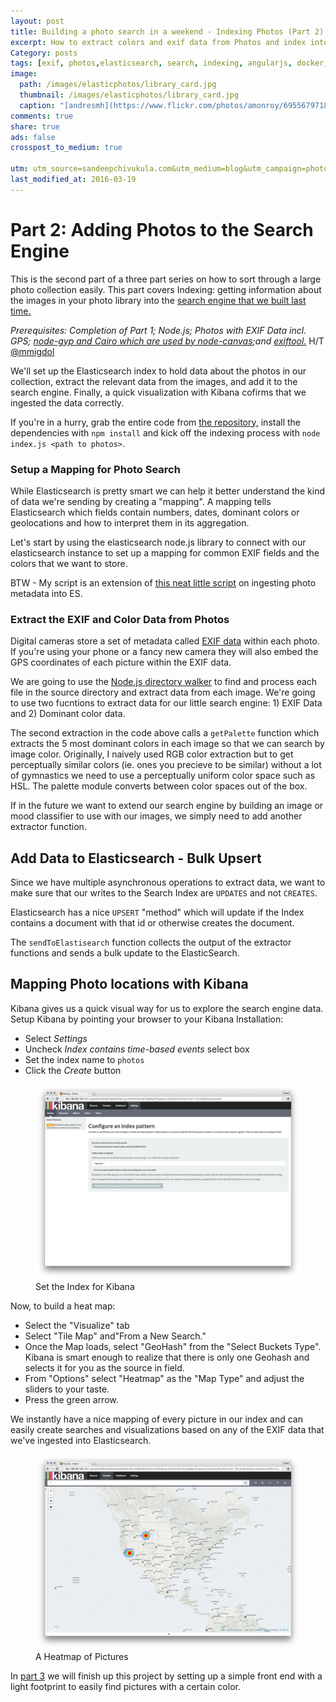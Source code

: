 ```yaml
---
layout: post
title: Building a photo search in a weekend - Indexing Photos (Part 2)
excerpt: How to extract colors and exif data from Photos and index into a search engine.
Category: posts
tags: [exif, photos,elasticsearch, search, indexing, angularjs, docker, photo search]
image:
  path: /images/elasticphotos/library_card.jpg
  thumbnail: /images/elasticphotos/library_card.jpg
  caption: "[andresmh](https://www.flickr.com/photos/amonroy/6955679718/)"
comments: true
share: true
ads: false
crosspost_to_medium: true

utm: utm_source=sandeepchivukula.com&utm_medium=blog&utm_campaign=photosearch-2
last_modified_at: 2016-03-19
---
```

# Part 2: Adding Photos to the Search Engine

This is the second part of a three part series on how to sort through a large photo collection easily. This part covers Indexing: getting information about the images in your photo library into the [search engine that we built last time.](/posts/2016/03/06/photo-search/?{{page.utm}})

_Prerequisites: Completion of Part 1; Node.js; Photos with EXIF Data incl. GPS; [node-gyp and Cairo which are used by node-canvas](https://github.com/Automattic/node-canvas/?{{page.utm}});and  [exiftool.](http://www.sno.phy.queensu.ca/~phil/exiftool/?{{page.utm}})_ H/T [@mmigdol](https://twitter.com/mmigdol/status/711213188281274368)

We'll set up the Elasticsearch index to hold data about the photos in our collection, extract the relevant data from the images, and add it to the search engine. Finally, a quick visualization with Kibana cofirms that we ingested the data correctly.

If you're in a hurry, grab the entire code from [the repository,](https://github.com/sandeep/photosearch/tree/master/indexer?{{page.utm}}) install the dependencies with `npm install` and kick off the indexing process with `node index.js <path to photos>`.


### Setup a Mapping for Photo Search

While Elasticsearch is pretty smart we can help it better understand the kind of data we're sending by creating a "mapping". A mapping tells Elasticsearch which fields contain numbers, dates, dominant colors or geolocations and how to interpret them in its aggregation.

Let's start by using the elasticsearch node.js library to connect with our elasticsearch instance to set up a mapping for common EXIF fields and the colors that we want to store.

<script src="https://gist.github.com/sandeep/917ffb88a5eed2e72db1.js"></script>

BTW - My script is an extension of [this neat little script](https://github.com/jettro/nodejs-photo-indexer?{{page.utm}}) on ingesting photo metadata into ES.

### Extract the EXIF and Color Data from Photos

Digital cameras store a set of metadata called [EXIF data](https://en.wikipedia.org/wiki/Exchangeable_image_file_format) within each photo. If you're using your phone or a fancy new camera they will also embed the GPS coordinates of each picture within the EXIF data.

We are going to use the [Node.js directory walker](https://github.com/daaku/nodejs-walker?{{page.utm}}) to find and process each file in the source directory and extract data from each image.  We're going to use two fucntions to extract data for our little search engine: 1) EXIF Data and 2) Dominant color data.

<script src="https://gist.github.com/sandeep/c28f2b7326fa2536f259.js"></script>

The second extraction in the code above calls a `getPalette` function which extracts the 5 most dominant colors in each image so that we can search by image color. Originally, I naively used RGB color extraction but to get perceptually similar colors (ie. ones you precieve to be similar) without a lot of gymnastics we need to use a perceptually uniform color space such as HSL. The palette module converts between color spaces out of the box.

<script src="https://gist.github.com/sandeep/1a3b6d16f9f811f14ecc.js"></script>


If in the future we want to extend our search engine by building an image or mood classifier to use with our images, we simply need to add another extractor function.


## Add Data to Elasticsearch - Bulk Upsert

Since we have multiple asynchronous operations to extract data, we want to make sure that our writes to the Search Index are `UPDATES` and not `CREATES`.

Elasticsearch has a nice `UPSERT` "method" which will update if the Index contains a document with that id or otherwise creates the document.

The `sendToElastisearch` function collects the output of the extractor functions and sends a bulk update to the ElasticSearch.


<script src="https://gist.github.com/sandeep/7f93f855a8e338cb744a.js"></script>


## Mapping Photo locations with Kibana

Kibana gives us a quick visual way for us to explore the search engine data. Setup Kibana by pointing your browser to your Kibana Installation:

* Select _Settings_
* Uncheck _Index contains time-based events_ select box
* Set the index name to `photos`
* Click the _Create_ button

<figure>
  <img src="/images/elasticphotos/Kibana_Start.png" alt="Set the Index for Kibana">
  <figcaption>Set the Index for Kibana</figcaption>
</figure>


Now, to build a heat map:

* Select the "Visualize" tab
* Select "Tile Map" and"From a New Search."
* Once the Map loads, select "GeoHash" from the "Select Buckets Type".
  Kibana is smart enough to realize that there is only one Geohash and selects it for you as the source in field.
* From "Options" select "Heatmap" as the "Map Type" and adjust the sliders to your taste.
* Press the green arrow.

We instantly have a nice mapping of every picture in our index and can easily create searches and visualizations based on any of the EXIF data that we've ingested into Elasticsearch.

<figure>
  <img src="/images/elasticphotos/Kibana_Final.png" alt="A Heatmap of Pictures">
  <figcaption>A Heatmap of Pictures</figcaption>
</figure>


In [part 3](/posts/2016/03/06/photo-search-3/) we will finish up this project by setting up a simple front end with a light footprint to easily find pictures with a certain color.
